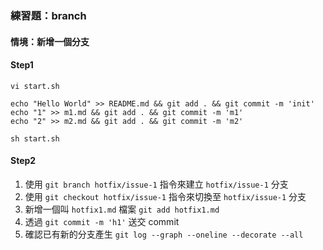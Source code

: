 ### 練習題：branch

#### 情境：新增一個分支

#### Step1

```
vi start.sh

echo "Hello World" >> README.md && git add . && git commit -m 'init'
echo "1" >> m1.md && git add . && git commit -m 'm1'
echo "2" >> m2.md && git add . && git commit -m 'm2'

sh start.sh
```

#### Step2

1. 使用 `git branch hotfix/issue-1` 指令來建立 `hotfix/issue-1` 分支
1. 使用 `git checkout hotfix/issue-1` 指令來切換至 `hotfix/issue-1` 分支
1. 新增一個叫 `hotfix1.md` 檔案 `git add hotfix1.md`
1. 透過 `git commit -m 'h1'` 送交 commit
1. 確認已有新的分支產生 `git log --graph --oneline --decorate --all`

<!--
答案：

### step1

echo "Hello World" >> README.md && git add . && git commit -m 'init'
echo "1" >> m1.md && git add . && git commit -m 'm1'
echo "2" >> m2.md && git add . && git commit -m 'm2'

### step2

git checkout -b hotfix/issue-1
echo "hotfix1" >> hotfix1.md && git add . && git commit -m 'h1'


補充
git checkout -b develop
-->